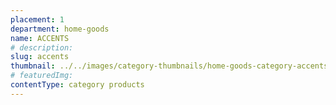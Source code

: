 ```yaml
---
placement: 1
department: home-goods
name: ACCENTS
# description:
slug: accents
thumbnail: ../../images/category-thumbnails/home-goods-category-accents.jpg
# featuredImg:
contentType: category products
---
```

